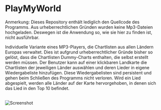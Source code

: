 PlayMyWorld
===========
Anmerkung: Dieses Repository enthält lediglich den Quellcode des Programms. Aus urheberrechtlichen Gründen wurden keine Mp3-Dateien hochgeladen.
Deswegen ist die Anwendung so, wie sie hier zu finden ist, nicht ausführbar.

Individuelle Variante eines MP3-Players, die Chartlisten aus allen Ländern Europas verwaltet.
Dies ist aufgrund urheberrechtlicher Gründe bisher so gelöst, dass die Chartlisten Dummy-Charts enthalten, die selbst erstellt werden müssen.
Der Benutzer kann auf einer klickbaren Landkarte die Chartlisten der jeweiligen Länder auswählen und deren Lieder in eigene Wiedergabeliste hinzufügen. 
Diese Wiedergabelisten sind persistent und gehen beim Schließen des Programms nicht verloren. 
Wird ein Lied abgespielt, werden alle Länder auf der Karte hervorgehoben, in denen sich das Lied in den Top 10 befindet.
<br/>
<br/>


![Screenshot](https://raw.github.com/eyesfocus/PlayMyWorld/master/screenshot/pmw.png)
